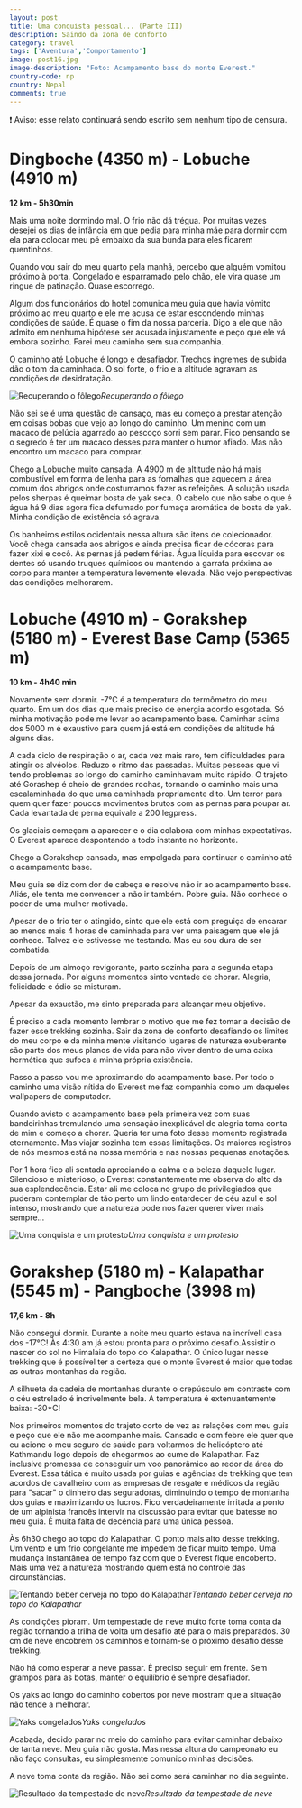 ```yaml
---
layout: post
title: Uma conquista pessoal... (Parte III)
description: Saindo da zona de conforto
category: travel
tags: ['Aventura','Comportamento']
image: post16.jpg
image-description: "Foto: Acampamento base do monte Everest."
country-code: np
country: Nepal
comments: true
---
```


:heavy_exclamation_mark: Aviso: esse relato continuará sendo escrito sem nenhum tipo de censura. 

# Dingboche (4350 m) - Lobuche (4910 m)

**12 km - 5h30min**

Mais uma noite dormindo mal. O frio não dá trégua. Por muitas vezes desejei os dias de infância em que pedia para minha mãe para dormir com ela para colocar meu pé embaixo da sua bunda para eles ficarem quentinhos.

Quando vou sair do meu quarto pela manhã, percebo que alguém vomitou próximo à porta. Congelado e esparramado pelo chão, ele vira quase um ringue de patinação. Quase escorrego. 

Algum dos funcionários do hotel comunica meu guia que havia vômito próximo ao meu quarto e ele me acusa de estar escondendo minhas condições de saúde. É quase o fim da nossa parceria. Digo a ele que não admito em nenhuma hipótese ser acusada injustamente e peço que ele vá embora sozinho. Farei meu caminho sem sua companhia.

O caminho até Lobuche é longo e desafiador. Trechos íngremes de subida dão o tom da caminhada. O sol forte, o frio e a altitude agravam as condições de desidratação.

![Recuperando o fôlego]({{site.baseurl}}/assets/images/photos/posts/intheway.jpg)*Recuperando o fôlego*

Não sei se é uma questão de cansaço, mas eu começo a prestar atenção em coisas bobas que vejo ao longo do caminho. Um menino com um macaco de pelúcia agarrado ao pescoço sorri sem parar. Fico pensando se o segredo é ter um macaco desses para manter o humor afiado. Mas não encontro um macaco para comprar. 

Chego a Lobuche muito cansada. A 4900 m de altitude não há mais combustível em forma de lenha para as fornalhas que aquecem a área comum dos abrigos onde costumamos fazer as refeições. A solução usada pelos sherpas é queimar bosta de yak seca. O cabelo que não sabe o que é água há 9 dias agora fica defumado por fumaça aromática de bosta de yak. Minha condição de existência só agrava. 

Os banheiros estilos ocidentais nessa altura são itens de colecionador. Você chega cansada aos abrigos e ainda precisa ficar de cócoras para fazer xixi e cocô. As pernas já pedem férias. Água líquida para escovar os dentes só usando truques químicos ou mantendo a garrafa próxima ao corpo para manter a temperatura levemente elevada. Não vejo perspectivas das condições melhorarem.

# Lobuche (4910 m) - Gorakshep (5180 m) - Everest Base Camp (5365 m)

**10 km - 4h40 min**

Novamente sem dormir. -7°C é a temperatura do termômetro do meu quarto. Em um dos dias que mais preciso de energia acordo esgotada. Só minha motivação pode me levar ao acampamento base. Caminhar acima dos 5000 m é exaustivo para quem já está em condições de altitude há alguns dias. 

A cada ciclo de respiração o ar, cada vez mais raro, tem dificuldades para atingir os alvéolos. Reduzo o ritmo das passadas. Muitas pessoas que vi tendo problemas ao longo do caminho caminhavam muito rápido. O trajeto até Gorashep é cheio de grandes rochas, tornando o caminho mais uma escalaminhada do que uma caminhada propriamente dito. Um terror para quem quer fazer poucos movimentos brutos com as pernas para poupar ar. Cada levantada de perna equivale a 200 legpress.

Os glaciais começam a aparecer e o dia colabora com minhas expectativas. O Everest aparece despontando a todo instante no horizonte.

Chego a Gorakshep cansada, mas empolgada para continuar o caminho até o acampamento base. 

Meu guia se diz com dor de cabeça e resolve não ir ao acampamento base. Aliás, ele tenta me convencer a não ir também. Pobre guia. Não conhece o poder de uma mulher motivada. 

Apesar de o frio ter o atingido, sinto que ele está com preguiça de encarar ao menos mais 4 horas de caminhada para ver uma paisagem que ele já conhece. Talvez ele estivesse me testando. Mas eu sou dura de ser combatida.

Depois de um almoço revigorante, parto sozinha para a segunda etapa dessa jornada. Por alguns momentos sinto vontade de chorar. Alegria, felicidade e ódio se misturam.

Apesar da exaustão, me sinto preparada para alcançar meu objetivo.

É preciso a cada momento lembrar o motivo que me fez tomar a decisão de fazer esse trekking sozinha. Sair da zona de conforto desafiando os limites do meu corpo e da minha mente visitando lugares de natureza exuberante são parte dos meus planos de vida para não viver dentro de uma caixa hermética que sufoca a minha própria existência.

Passo a passo vou me aproximando do acampamento base. Por todo o caminho uma visão nítida do Everest me faz companhia como um daqueles wallpapers de computador.

Quando avisto o acampamento base pela primeira vez com suas bandeirinhas tremulando uma sensação inexplicável de alegria toma conta de mim e começo a chorar. Queria ter uma foto desse momento registrada eternamente. Mas viajar sozinha tem essas limitações. Os maiores registros de nós mesmos está na nossa memória e nas nossas pequenas anotações.

Por 1 hora fico ali sentada apreciando a calma e a beleza daquele lugar. Silencioso e misterioso, o Everest constantemente me observa do alto da sua esplendecência. Estar ali me coloca no grupo de privilegiados que puderam contemplar de tão perto um lindo entardecer de céu azul e sol intenso, mostrando que a natureza pode nos fazer querer viver mais sempre...

![Uma conquista e um protesto]({{site.baseurl}}/assets/images/photos/posts/basecamp.jpg)*Uma conquista e um protesto*

# Gorakshep (5180 m) - Kalapathar (5545 m) - Pangboche (3998 m)

**17,6 km - 8h**

Não consegui dormir. Durante a noite meu quarto estava na incrívell casa dos -17°C! Às 4:30 am já estou pronta para o próximo desafio.Assistir o nascer do sol no Himalaia do topo do Kalapathar. O único lugar nesse trekking que é possível ter a certeza que o monte Everest é maior que todas as outras montanhas da região. 

A silhueta da cadeia de montanhas durante o crepúsculo em contraste com o céu estrelado é incrivelmente bela. A temperatura é extenuantemente baixa: -30*C! 

Nos primeiros momentos do trajeto corto de vez as relações com meu guia e peço que ele não me acompanhe mais. Cansado e com febre ele quer que eu acione o meu seguro de saúde para voltarmos de helicóptero até Kathmandu logo depois de chegarmos ao cume do Kalapathar. Faz inclusive promessa de conseguir um voo panorâmico ao redor da área do Everest. Essa tática é muito usada por guias e agências de trekking que tem acordos de cavalheiro com as empresas de resgate e médicos da região para "sacar" o dinheiro das seguradoras, diminuindo o tempo de montanha dos guias e maximizando os lucros. Fico verdadeiramente irritada a ponto de um alpinista francês intervir na discussão para evitar que batesse no meu guia. É muita falta de decência para uma única pessoa.

Às 6h30 chego ao topo do Kalapathar. O ponto mais alto desse trekking. Um vento e um frio congelante me impedem de ficar muito tempo. Uma mudança instantânea de tempo faz com que o Everest fique encoberto. Mais uma vez a natureza mostrando quem está no controle das circunstâncias.

![Tentando beber cerveja no topo do Kalapathar]({{site.baseurl}}/assets/images/photos/posts/kalapathar.jpg)*Tentando beber cerveja no topo do Kalapathar*

As condições pioram. Um tempestade de neve muito forte toma conta da região tornando a trilha de volta um desafio até para o mais preparados. 30 cm de neve encobrem os caminhos e tornam-se o próximo desafio desse trekking.

Não há como esperar a neve passar. É preciso seguir em frente. Sem grampos para as botas, manter o equilíbrio é sempre desafiador.

Os yaks ao longo do caminho cobertos por neve mostram que a situação não tende a melhorar.

![Yaks congelados]({{site.baseurl}}/assets/images/photos/posts/yakcongelado.jpg)*Yaks congelados*

Acabada, decido parar no meio do caminho para evitar caminhar debaixo de tanta neve. Meu guia não gosta. Mas nessa altura do campeonato eu não faço consultas, eu simplesmente comunico minhas decisões. 

A neve toma conta da região. Não sei como será caminhar no dia seguinte. 

![Resultado da tempestade de neve]({{site.baseurl}}/assets/images/photos/posts/neve.jpg)*Resultado da tempestade de neve*

